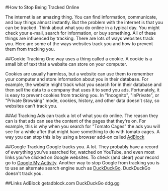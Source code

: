 #How to Stop Being Tracked Online

The internet is an amazing thing. You can find information, communicate, and buy things almost instantly. But the problem with the internet is that you can be tracked. Think about what you do online in a typical day. You might check your e-mail, search for information, or buy something. All of these things are influenced by tracking. There are lots of ways websites track you. Here are some of the ways websites track you and how to prevent them from tracking you.

##Cookie Tracking
One way uses a thing called a cookie. A cookie is a small bit of text that a website can store on your computer.

Cookies are usually harmless, but a website can use them to remember your computer and store information about you in their database.
For example, the website might track what you search for in their database and then sell the data to a company that uses it to send you ads.
Fortunately, it is easy to prevent cookies from tracking you. In "Incognito", "InPrivate", or "Private Browsing" mode, cookies, history, and other data doesn't stay, so websites can't track you.

##Ad Tracking
Ads can track a lot of what you do online. The reason they can is that ads can see the content of the pages that they're on. For example, this is why when you search for "Tomato Cages" the ads you will see for a while after that might have something to do with tomato cages. A way you can stop this is by using a browser add-on called [AdBlock](http://getadblock.com)

##Google Tracking
Google tracks you. A lot. They probably have a record of everything you've searched for, watched on YouTube, and even most links you've clicked on Google websites. To check (and clear) your record go to [Google My Activity](https://myactivity.google.com). Another way to stop Google from tracking you is to use an alternate search engine such as [DuckDuckGo](http://ddg.gg). DuckDuckGo doesn't track you.

##Links
AdBlock getadblock.com
DuckDuckGo ddg.gg
